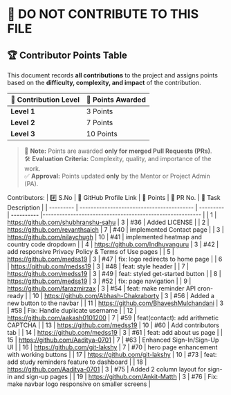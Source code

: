# 🚫 DO NOT CONTRIBUTE TO THIS FILE

## 🏆 **Contributor Points Table**

This document records **all contributions** to the project and assigns points based on the **difficulty, complexity, and impact** of the contribution.

| 🏅 Contribution Level | 🎯 Points Awarded |
| -------------------- | ----------------- |
| **Level 1**          | 3 Points          |
| **Level 2**          | 7 Points          |
| **Level 3**          | 10 Points         |

> 📌 **Note:** Points are awarded **only for merged Pull Requests (PRs)**.  
> 🛠 **Evaluation Criteria:** Complexity, quality, and importance of the work.  
> ✅ **Approval:** Points updated **only** by the Mentor or Project Admin (PA).


Contributors:
| #️⃣ S.No  | 👤 GitHub Profile Link                    | 🎯 Points | 🔗 PR No. | 📌 Task Description                                      |
| --------- | ----------------------------------------- | --------- | ---------- |--------------------------------------------------------- |
| 1         | https://github.com/shubhranshu-sahu       | 3         | #36        | Added LICENSE                                            |
| 2         | https://github.com/revanthsaich           | 7         | #40        | implemented Contact page                                 |
| 3         | https://github.com/nilaychugh             | 10        | #41        | implemented heatmap and country code dropdown            |
| 4         | https://github.com/Indhuvanguru           | 3         | #42        | add responsive Privacy Policy & Terms of Use pages       |
| 5         | https://github.com/medss19                | 3         | #47        | fix: logo redirects to home page                         |
| 6         | https://github.com/medss19                | 3         | #48        | feat: style header                                       |
| 7         | https://github.com/medss19                | 3         | #49        | feat: styled get-started button                          |
| 8         | https://github.com/medss19                | 3         | #52        | fix: page navigation                                     |
| 9         | https://github.com/farazmirzax            | 3         | #54        | feat: make reminder API cron-ready                       |
| 10        | https://github.com/Abhash-Chakraborty     | 3         | #56        | Added a new button to the navbar                         |
| 11        | https://github.com/BhaveshMulchandani     | 3         | #58        | Fix: Handle duplicate username                           |
| 12        | https://github.com/aakash0101200          | 7         | #59        | feat(contact): add arithmetic CAPTCHA                    |
| 13        | https://github.com/medss19                | 10        | #60        | Add contributors tab                                     |
| 14        | https://github.com/medss19                | 3         | #61        | feat: add about us page                                  |
| 15        | https://github.com/Aaditya-0701           | 7         | #63        | Enhanced Sign-In/Sign-Up UI                              |
| 16        | https://github.com/git-lakshy             | 7         | #70        | hero page enhancement with working buttons               |
| 17        | https://github.com/git-lakshy             | 10        | #73        | feat: add study reminders feature to dashboard           |
| 18        | https://github.com/Aaditya-0701           | 3         | #75        | Added 2 column layout for sign-in and sign-up pages      |
| 19        | https://github.com/Ankit-Matth            | 3         | #76        | Fix: make navbar logo responsive on smaller screens      |


